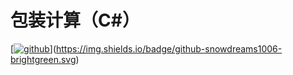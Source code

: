 # 包装计算（C#）
[[![github](https://img.shields.io/badge/github-snowdreams1006-brightgreen.svg)](https://github.com/Annmys)](https://img.shields.io/badge/github-snowdreams1006-brightgreen.svg)
